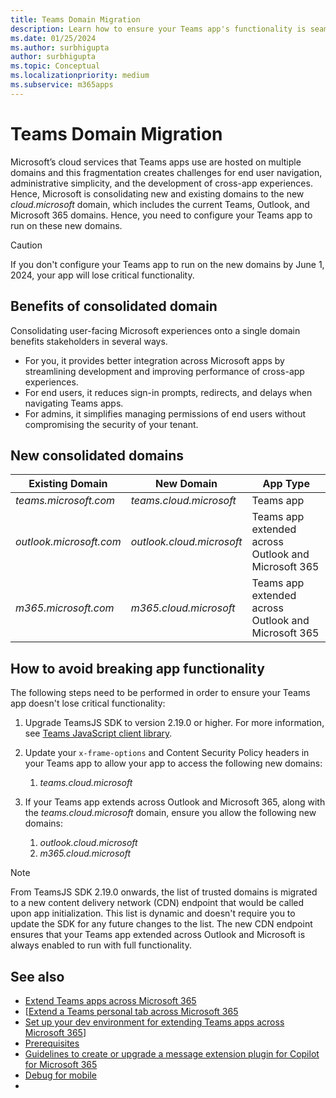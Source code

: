 ```yaml
---
title: Teams Domain Migration
description: Learn how to ensure your Teams app's functionality is seamless through the Microsoft Teams domain migration.
ms.date: 01/25/2024
ms.author: surbhigupta
author: surbhigupta
ms.topic: Conceptual
ms.localizationpriority: medium
ms.subservice: m365apps
---
```


# Teams Domain Migration

Microsoft’s cloud services that Teams apps use are hosted on multiple domains and this fragmentation creates challenges for end user navigation, administrative simplicity, and the development of cross-app experiences. Hence, Microsoft is consolidating new and existing domains to the new *cloud.microsoft* domain, which includes the current Teams, Outlook, and Microsoft 365 domains. Hence, you need to configure your Teams app to run on these new domains.

> [!CAUTION]
> If you don't configure your Teams app to run on the new domains by June 1, 2024, your app will lose critical functionality.

## Benefits of consolidated domain

Consolidating user-facing Microsoft experiences onto a single domain benefits stakeholders in several ways.

* For you, it provides better integration across Microsoft apps by streamlining development and improving performance of cross-app experiences.
* For end users, it reduces sign-in prompts, redirects, and delays when navigating Teams apps.
* For admins, it simplifies managing permissions of end users without compromising the security of your tenant.

## New consolidated domains

| **Existing Domain** | **New Domain** | **App Type** |
| ---- | ---- | ---- |
| *teams.microsoft.com* | *teams.cloud.microsoft* | Teams app |
| *outlook.microsoft.com* | *outlook.cloud.microsoft* | Teams app extended across Outlook and Microsoft 365 |
| *m365.microsoft.com* | *m365.cloud.microsoft* | Teams app extended across Outlook and Microsoft 365 |

## How to avoid breaking app functionality

The following steps need to be performed in order to ensure your Teams app doesn't lose critical functionality:

1. Upgrade TeamsJS SDK to version 2.19.0 or higher. For more information, see [Teams JavaScript client library](../tabs/how-to/using-teams-client-library.md).

2. Update your `x-frame-options` and Content Security Policy headers in your Teams app to allow your app to access the following new domains:
    1. *teams.cloud.microsoft*

3. If your Teams app extends across Outlook and Microsoft 365, along with the *teams.cloud.microsoft* domain, ensure you allow the following new domains:
    1. *outlook.cloud.microsoft*
    2. *m365.cloud.microsoft*

> [!NOTE]
> From TeamsJS SDK 2.19.0 onwards, the list of trusted domains is migrated to a new content delivery network (CDN) endpoint that would be called upon app initialization. This list is dynamic and doesn't require you to update the SDK for any future changes to the list. The new CDN endpoint ensures that your Teams app extended across Outlook and Microsoft is always enabled to run with full functionality.

## See also

* [Extend Teams apps across Microsoft 365](overview.md)
* [[Extend a Teams personal tab across Microsoft 365](extend-m365-teams-personal-tab.md)
* [Set up your dev environment for extending Teams apps across Microsoft 365](prerequisites.md)]
* [Prerequisites](../tabs/how-to/tab-requirements.md)
* [Guidelines to create or upgrade a message extension plugin for Copilot for Microsoft 365](../messaging-extensions/high-quality-message-extension.md)
* [Debug for mobile](../toolkit/debug-mobile.md)
* 